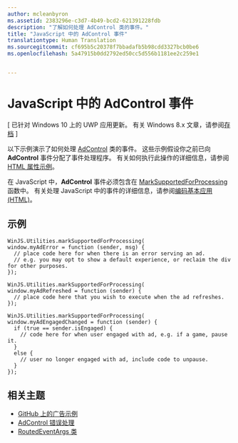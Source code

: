 ```yaml
---
author: mcleanbyron
ms.assetid: 2383296e-c3d7-4b49-bcd2-621391228fdb
description: "了解如何处理 AdControl 类的事件。"
title: "JavaScript 中的 AdControl 事件"
translationtype: Human Translation
ms.sourcegitcommit: cf695b5c20378f7bbadafb5b98cdd3327bcb0be6
ms.openlocfilehash: 5a47915b0dd2792ed50cc5d556b1181ee2c259e1


---
```


# JavaScript 中的 AdControl 事件


\[ 已针对 Windows 10 上的 UWP 应用更新。 有关 Windows 8.x 文章，请参阅[存档](http://go.microsoft.com/fwlink/p/?linkid=619132) \]

以下示例演示了如何处理 [AdControl](https://msdn.microsoft.com/library/windows/apps/microsoft.advertising.winrt.ui.adcontrol.aspx) 类的事件。 这些示例假设你之前已向 **AdControl** 事件分配了事件处理程序。 有关如何执行此操作的详细信息，请参阅 [HTML 属性示例](html-properties-example.md)。

在 JavaScript 中，**AdControl** 事件必须包含在 [MarkSupportedForProcessing](http://msdn.microsoft.com/en-us/library/windows/apps/Hh967819.aspx) 函数中。 有关处理 JavaScript 中的事件的详细信息，请参阅[编码基本应用 (HTML)](https://msdn.microsoft.com/en-us/library/windows/apps/hh780660.aspx#adding-event-handlers)。

## 示例

``` syntax
WinJS.Utilities.markSupportedForProcessing(
window.myAdError = function (sender, msg) {
  // place code here for when there is an error serving an ad.
  // e.g. you may opt to show a default experience, or reclaim the div for other purposes.
});

WinJS.Utilities.markSupportedForProcessing(
window.myAdRefreshed = function (sender) {
  // place code here that you wish to execute when the ad refreshes.
});

WinJS.Utilities.markSupportedForProcessing(
window.myAdEngagedChanged = function (sender) {
  if (true == sender.isEngaged) {
    // code here for when user engaged with ad, e.g. if a game, pause it.
  }
  else {
    // user no longer engaged with ad, include code to unpause.
  }
});
```

## 相关主题

* [GitHub 上的广告示例](http://aka.ms/githubads)
* [AdControl 错误处理](adcontrol-error-handling.md)
* [RoutedEventArgs 类](http://msdn.microsoft.com/en-us/library/system.windows.routedeventargs.aspx)

 

 



<!--HONumber=Jun16_HO4-->


